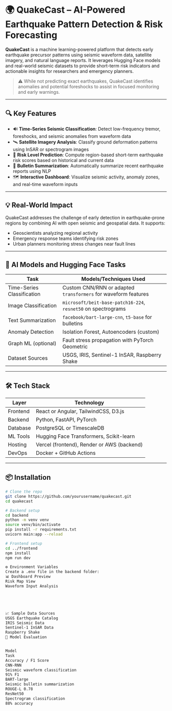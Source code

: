 # 🌍 QuakeCast – AI-Powered Earthquake Pattern Detection & Risk Forecasting

**QuakeCast** is a machine learning-powered platform that detects early earthquake precursor patterns using seismic waveform data, satellite imagery, and natural language reports. It leverages Hugging Face models and real-world seismic datasets to provide short-term risk indicators and actionable insights for researchers and emergency planners.

> ⚠️ While not predicting exact earthquakes, QuakeCast identifies anomalies and potential foreshocks to assist in focused monitoring and early warnings.

---

## 🔍 Key Features

- 🔊 **Time-Series Seismic Classification**: Detect low-frequency tremor, foreshocks, and seismic anomalies from waveform data
- 🛰️ **Satellite Imagery Analysis**: Classify ground deformation patterns using InSAR or spectrogram images
- 🧠 **Risk Level Prediction**: Compute region-based short-term earthquake risk scores based on historical and current data
- 📝 **Bulletin Summarization**: Automatically summarize recent earthquake reports using NLP
- 🗺️ **Interactive Dashboard**: Visualize seismic activity, anomaly zones, and real-time waveform inputs

---

## 💡 Real-World Impact

QuakeCast addresses the challenge of early detection in earthquake-prone regions by combining AI with open seismic and geospatial data. It supports:
- Geoscientists analyzing regional activity
- Emergency response teams identifying risk zones
- Urban planners monitoring stress changes near fault lines

---

## 🧠 AI Models and Hugging Face Tasks

| Task                    	| Models/Techniques Used |
|-----------------------------|------------------------|
| Time-Series Classification  | Custom CNN/RNN or adapted `transformers` for waveform features |
| Image Classification    	| `microsoft/beit-base-patch16-224`, `resnet50` on spectrograms |
| Text Summarization      	| `facebook/bart-large-cnn`, `t5-base` for bulletins |
| Anomaly Detection       	| Isolation Forest, Autoencoders (custom) |
| Graph ML (optional)     	| Fault stress propagation with PyTorch Geometric |
| Dataset Sources         	| USGS, IRIS, Sentinel-1 InSAR, Raspberry Shake |

---

## 🛠️ Tech Stack

| Layer 	| Technology |
|-----------|------------|
| Frontend  | React or Angular, TailwindCSS, D3.js |
| Backend   | Python, FastAPI, PyTorch |
| Database  | PostgreSQL or TimescaleDB |
| ML Tools  | Hugging Face Transformers, Scikit-learn |
| Hosting   | Vercel (frontend), Render or AWS (backend) |
| DevOps	| Docker + GitHub Actions |

---

## 📦 Installation

```bash
# Clone the repo
git clone https://github.com/yourusername/quakecast.git
cd quakecast

# Backend setup
cd backend
python -m venv venv
source venv/bin/activate
pip install -r requirements.txt
uvicorn main:app --reload

# Frontend setup
cd ../frontend
npm install
npm run dev

⚙️ Environment Variables
Create a .env file in the backend folder:
📊 Dashboard Preview
Risk Map View
Waveform Input Analysis





📈 Sample Data Sources
USGS Earthquake Catalog
IRIS Seismic Data
Sentinel-1 InSAR Data 
Raspberry Shake
🧪 Model Evaluation


Model
Task
Accuracy / F1 Score
CNN-RNN
Seismic waveform classification
91% F1
BART-large
Seismic bulletin summarization
ROUGE-L 0.78
ResNet50
Spectrogram classification
88% accuracy






























